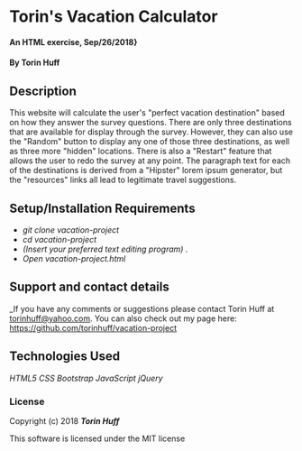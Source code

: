 # Torin's Vacation Calculator

#### An HTML exercise, Sep/26/2018}

#### By Torin Huff

## Description

This website will calculate the user's "perfect vacation destination" based on how they answer the survey questions. There are only three destinations that are available for display through the survey. However, they can also use the "Random" button to display any one of those three destinations, as well as three more "hidden" locations. There is also a "Restart" feature that allows the user to redo the survey at any point. The paragraph text for each of the destinations is derived from a "Hipster" lorem ipsum generator, but the "resources" links all lead to legitimate travel suggestions.

## Setup/Installation Requirements

* _git clone vacation-project_
* _cd vacation-project_
* _(Insert your preferred text editing program) ._
* _Open vacation-project.html_

## Support and contact details

_If you have any comments or suggestions please contact Torin Huff at torinhuff@yahoo.com. You can also check out my page here: <https://github.com/torinhuff/vacation-project>

## Technologies Used

_HTML5_
_CSS_
_Bootstrap_
_JavaScript_
_jQuery_

### License

Copyright (c) 2018 **_Torin Huff_**

This software is licensed under the MIT license
